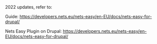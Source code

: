  2022 updates, refer to:
 
  Guide: https://developers.nets.eu/nets-easy/en-EU/docs/nets-easy-for-drupal/
  
  Nets Easy Plugin on Drupal: https://developers.nets.eu/nets-easy/en-EU/docs/nets-easy-for-drupal/ 
